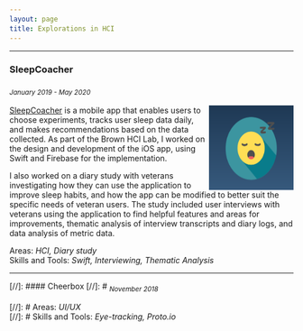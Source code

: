 ```yaml
---
layout: page
title: Explorations in HCI
---
```

<hr/>

### SleepCoacher 
<sub>*January 2019 - May 2020*<sub/> 

<img style="float: right;" src="/assets/img/sleepcoacher.png" width="150" height="150"> [SleepCoacher](https://apps.apple.com/us/app/sleepcoacher/id1446980859) is a mobile app that enables users to choose experiments, tracks user sleep data daily, and makes recommendations based on the data collected. As part of the Brown HCI Lab, I worked on the design and development of the iOS  app, using Swift and Firebase for the implementation. 

I also worked on a diary study with veterans investigating how they can use the application to improve sleep habits, and how the app can be modified to better suit the specific needs of veteran users. The study included user interviews with veterans using the application to find helpful features and areas for improvements, thematic analysis of interview transcripts and diary logs, and data analysis of metric data. 

Areas: *HCI, Diary study* <br/>
Skills and Tools: *Swift, Interviewing, Thematic Analysis* 

<hr />

[//]: #### Cheerbox 
[//]: # <sub>*November 2018*<sub/> 

[//]: # Areas: *UI/UX* <br/>
[//]: # Skills and Tools: *Eye-tracking, Proto.io*
